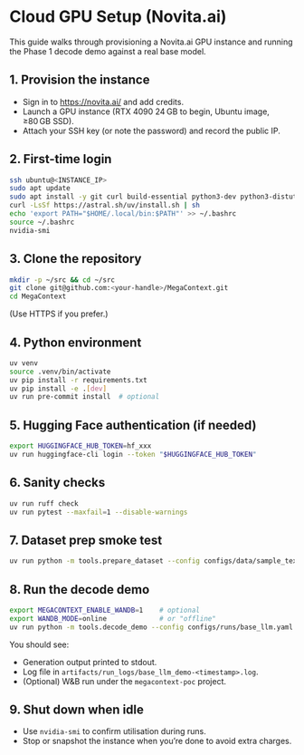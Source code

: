 # Cloud GPU Setup (Novita.ai)

This guide walks through provisioning a Novita.ai GPU instance and running the
Phase 1 decode demo against a real base model.

## 1. Provision the instance
- Sign in to <https://novita.ai/> and add credits.
- Launch a GPU instance (RTX 4090 24 GB to begin, Ubuntu image, ≥80 GB SSD).
- Attach your SSH key (or note the password) and record the public IP.

## 2. First-time login
```bash
ssh ubuntu@<INSTANCE_IP>
sudo apt update
sudo apt install -y git curl build-essential python3-dev python3-distutils
curl -LsSf https://astral.sh/uv/install.sh | sh
echo 'export PATH="$HOME/.local/bin:$PATH"' >> ~/.bashrc
source ~/.bashrc
nvidia-smi
```

## 3. Clone the repository
```bash
mkdir -p ~/src && cd ~/src
git clone git@github.com:<your-handle>/MegaContext.git
cd MegaContext
```
(Use HTTPS if you prefer.)

## 4. Python environment
```bash
uv venv
source .venv/bin/activate
uv pip install -r requirements.txt
uv pip install -e .[dev]
uv run pre-commit install  # optional
```

## 5. Hugging Face authentication (if needed)
```bash
export HUGGINGFACE_HUB_TOKEN=hf_xxx
uv run huggingface-cli login --token "$HUGGINGFACE_HUB_TOKEN"
```

## 6. Sanity checks
```bash
uv run ruff check
uv run pytest --maxfail=1 --disable-warnings
```

## 7. Dataset prep smoke test
```bash
uv run python -m tools.prepare_dataset --config configs/data/sample_text.yaml
```

## 8. Run the decode demo
```bash
export MEGACONTEXT_ENABLE_WANDB=1    # optional
export WANDB_MODE=online             # or "offline"
uv run python -m tools.decode_demo --config configs/runs/base_llm.yaml
```

You should see:
- Generation output printed to stdout.
- Log file in `artifacts/run_logs/base_llm_demo-<timestamp>.log`.
- (Optional) W&B run under the `megacontext-poc` project.

## 9. Shut down when idle
- Use `nvidia-smi` to confirm utilisation during runs.
- Stop or snapshot the instance when you’re done to avoid extra charges.
